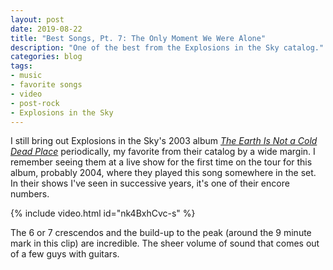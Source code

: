```yaml
---
layout: post
date: 2019-08-22
title: "Best Songs, Pt. 7: The Only Moment We Were Alone"
description: "One of the best from the Explosions in the Sky catalog."
categories: blog
tags:
- music
- favorite songs
- video
- post-rock
- Explosions in the Sky
---
```


I still bring out Explosions in the Sky's 2003 album *[The Earth Is Not a Cold Dead Place](https://en.wikipedia.org/wiki/The_Earth_Is_Not_a_Cold_Dead_Place "The Earth Is Not a Cold Dead Place")* periodically, my favorite from their catalog by a wide margin. I remember seeing them at a live show for the first time on the tour for this album, probably 2004, where they played this song somewhere in the set. In their shows I've seen in successive years, it's one of their encore numbers.

{% include video.html id="nk4BxhCvc-s" %}

The 6 or 7 crescendos and the build-up to the peak (around the 9 minute mark in this clip) are incredible. The sheer volume of sound that comes out of a few guys with guitars.
